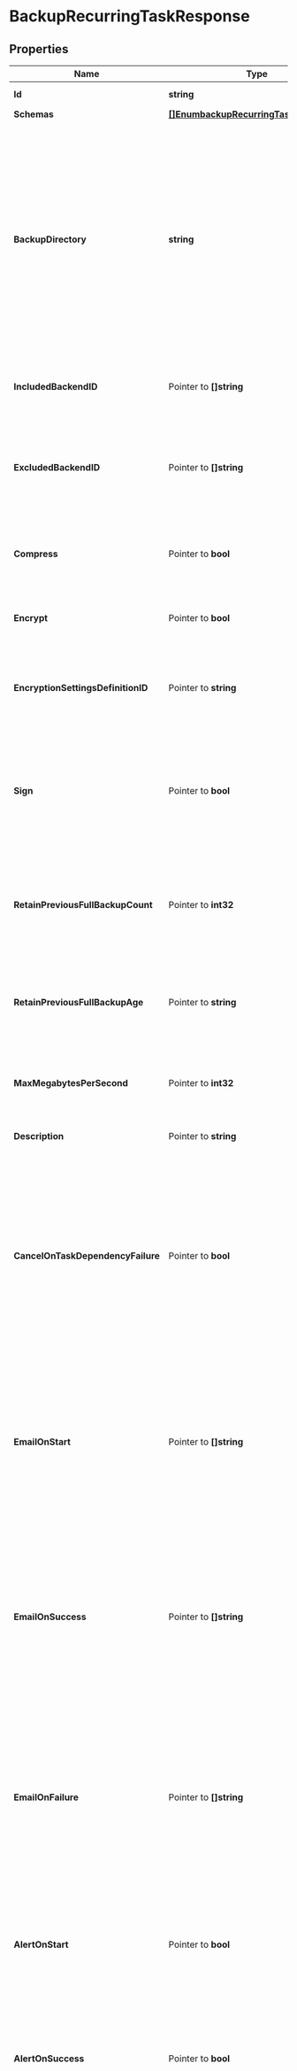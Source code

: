 # BackupRecurringTaskResponse

## Properties

Name | Type | Description | Notes
------------ | ------------- | ------------- | -------------
**Id** | **string** | Name of the Recurring Task | 
**Schemas** | [**[]EnumbackupRecurringTaskSchemaUrn**](EnumbackupRecurringTaskSchemaUrn.md) |  | 
**BackupDirectory** | **string** | The directory in which backup files will be placed. When backing up a single backend, the backup files will be placed directly in this directory. When backing up multiple backends, the backup files for each backend will be placed in a subdirectory whose name is the corresponding backend ID. | 
**IncludedBackendID** | Pointer to **[]string** | The backend IDs of any backends that should be included in the backup. | [optional] 
**ExcludedBackendID** | Pointer to **[]string** | The backend IDs of any backends that should be excluded from the backup. All backends that support backups and are not listed will be included. | [optional] 
**Compress** | Pointer to **bool** | Indicates whether to compress the data as it is written into the backup. | [optional] 
**Encrypt** | Pointer to **bool** | Indicates whether to encrypt the data as it is written into the backup. | [optional] 
**EncryptionSettingsDefinitionID** | Pointer to **string** | The ID of an encryption settings definition to use to obtain the backup encryption key. | [optional] 
**Sign** | Pointer to **bool** | Indicates whether to cryptographically sign backups, which will make it possible to detect whether the backup has been altered since it was created. | [optional] 
**RetainPreviousFullBackupCount** | Pointer to **int32** | The minimum number of previous full backups that should be preserved after a new backup completes successfully. | [optional] 
**RetainPreviousFullBackupAge** | Pointer to **string** | The minimum age of previous full backups that should be preserved after a new backup completes successfully. | [optional] 
**MaxMegabytesPerSecond** | Pointer to **int32** | The maximum rate, in megabytes per second, at which backups should be written. | [optional] 
**Description** | Pointer to **string** | A description for this Recurring Task | [optional] 
**CancelOnTaskDependencyFailure** | Pointer to **bool** | Indicates whether an instance of this Recurring Task should be canceled if the task immediately before it in the recurring task chain fails to complete successfully (including if it is canceled by an administrator before it starts or while it is running). | [optional] 
**EmailOnStart** | Pointer to **[]string** | The email addresses to which a message should be sent whenever an instance of this Recurring Task starts running. If this option is used, then at least one smtp-server must be configured in the global configuration. | [optional] 
**EmailOnSuccess** | Pointer to **[]string** | The email addresses to which a message should be sent whenever an instance of this Recurring Task completes successfully. If this option is used, then at least one smtp-server must be configured in the global configuration. | [optional] 
**EmailOnFailure** | Pointer to **[]string** | The email addresses to which a message should be sent if an instance of this Recurring Task fails to complete successfully. If this option is used, then at least one smtp-server must be configured in the global configuration. | [optional] 
**AlertOnStart** | Pointer to **bool** | Indicates whether the server should generate an administrative alert whenever an instance of this Recurring Task starts running. | [optional] 
**AlertOnSuccess** | Pointer to **bool** | Indicates whether the server should generate an administrative alert whenever an instance of this Recurring Task completes successfully. | [optional] 
**AlertOnFailure** | Pointer to **bool** | Indicates whether the server should generate an administrative alert whenever an instance of this Recurring Task fails to complete successfully. | [optional] 
**Meta** | Pointer to [**MetaMeta**](MetaMeta.md) |  | [optional] 

## Methods

### NewBackupRecurringTaskResponse

`func NewBackupRecurringTaskResponse(id string, schemas []EnumbackupRecurringTaskSchemaUrn, backupDirectory string, ) *BackupRecurringTaskResponse`

NewBackupRecurringTaskResponse instantiates a new BackupRecurringTaskResponse object
This constructor will assign default values to properties that have it defined,
and makes sure properties required by API are set, but the set of arguments
will change when the set of required properties is changed

### NewBackupRecurringTaskResponseWithDefaults

`func NewBackupRecurringTaskResponseWithDefaults() *BackupRecurringTaskResponse`

NewBackupRecurringTaskResponseWithDefaults instantiates a new BackupRecurringTaskResponse object
This constructor will only assign default values to properties that have it defined,
but it doesn't guarantee that properties required by API are set

### GetId

`func (o *BackupRecurringTaskResponse) GetId() string`

GetId returns the Id field if non-nil, zero value otherwise.

### GetIdOk

`func (o *BackupRecurringTaskResponse) GetIdOk() (*string, bool)`

GetIdOk returns a tuple with the Id field if it's non-nil, zero value otherwise
and a boolean to check if the value has been set.

### SetId

`func (o *BackupRecurringTaskResponse) SetId(v string)`

SetId sets Id field to given value.


### GetSchemas

`func (o *BackupRecurringTaskResponse) GetSchemas() []EnumbackupRecurringTaskSchemaUrn`

GetSchemas returns the Schemas field if non-nil, zero value otherwise.

### GetSchemasOk

`func (o *BackupRecurringTaskResponse) GetSchemasOk() (*[]EnumbackupRecurringTaskSchemaUrn, bool)`

GetSchemasOk returns a tuple with the Schemas field if it's non-nil, zero value otherwise
and a boolean to check if the value has been set.

### SetSchemas

`func (o *BackupRecurringTaskResponse) SetSchemas(v []EnumbackupRecurringTaskSchemaUrn)`

SetSchemas sets Schemas field to given value.


### GetBackupDirectory

`func (o *BackupRecurringTaskResponse) GetBackupDirectory() string`

GetBackupDirectory returns the BackupDirectory field if non-nil, zero value otherwise.

### GetBackupDirectoryOk

`func (o *BackupRecurringTaskResponse) GetBackupDirectoryOk() (*string, bool)`

GetBackupDirectoryOk returns a tuple with the BackupDirectory field if it's non-nil, zero value otherwise
and a boolean to check if the value has been set.

### SetBackupDirectory

`func (o *BackupRecurringTaskResponse) SetBackupDirectory(v string)`

SetBackupDirectory sets BackupDirectory field to given value.


### GetIncludedBackendID

`func (o *BackupRecurringTaskResponse) GetIncludedBackendID() []string`

GetIncludedBackendID returns the IncludedBackendID field if non-nil, zero value otherwise.

### GetIncludedBackendIDOk

`func (o *BackupRecurringTaskResponse) GetIncludedBackendIDOk() (*[]string, bool)`

GetIncludedBackendIDOk returns a tuple with the IncludedBackendID field if it's non-nil, zero value otherwise
and a boolean to check if the value has been set.

### SetIncludedBackendID

`func (o *BackupRecurringTaskResponse) SetIncludedBackendID(v []string)`

SetIncludedBackendID sets IncludedBackendID field to given value.

### HasIncludedBackendID

`func (o *BackupRecurringTaskResponse) HasIncludedBackendID() bool`

HasIncludedBackendID returns a boolean if a field has been set.

### GetExcludedBackendID

`func (o *BackupRecurringTaskResponse) GetExcludedBackendID() []string`

GetExcludedBackendID returns the ExcludedBackendID field if non-nil, zero value otherwise.

### GetExcludedBackendIDOk

`func (o *BackupRecurringTaskResponse) GetExcludedBackendIDOk() (*[]string, bool)`

GetExcludedBackendIDOk returns a tuple with the ExcludedBackendID field if it's non-nil, zero value otherwise
and a boolean to check if the value has been set.

### SetExcludedBackendID

`func (o *BackupRecurringTaskResponse) SetExcludedBackendID(v []string)`

SetExcludedBackendID sets ExcludedBackendID field to given value.

### HasExcludedBackendID

`func (o *BackupRecurringTaskResponse) HasExcludedBackendID() bool`

HasExcludedBackendID returns a boolean if a field has been set.

### GetCompress

`func (o *BackupRecurringTaskResponse) GetCompress() bool`

GetCompress returns the Compress field if non-nil, zero value otherwise.

### GetCompressOk

`func (o *BackupRecurringTaskResponse) GetCompressOk() (*bool, bool)`

GetCompressOk returns a tuple with the Compress field if it's non-nil, zero value otherwise
and a boolean to check if the value has been set.

### SetCompress

`func (o *BackupRecurringTaskResponse) SetCompress(v bool)`

SetCompress sets Compress field to given value.

### HasCompress

`func (o *BackupRecurringTaskResponse) HasCompress() bool`

HasCompress returns a boolean if a field has been set.

### GetEncrypt

`func (o *BackupRecurringTaskResponse) GetEncrypt() bool`

GetEncrypt returns the Encrypt field if non-nil, zero value otherwise.

### GetEncryptOk

`func (o *BackupRecurringTaskResponse) GetEncryptOk() (*bool, bool)`

GetEncryptOk returns a tuple with the Encrypt field if it's non-nil, zero value otherwise
and a boolean to check if the value has been set.

### SetEncrypt

`func (o *BackupRecurringTaskResponse) SetEncrypt(v bool)`

SetEncrypt sets Encrypt field to given value.

### HasEncrypt

`func (o *BackupRecurringTaskResponse) HasEncrypt() bool`

HasEncrypt returns a boolean if a field has been set.

### GetEncryptionSettingsDefinitionID

`func (o *BackupRecurringTaskResponse) GetEncryptionSettingsDefinitionID() string`

GetEncryptionSettingsDefinitionID returns the EncryptionSettingsDefinitionID field if non-nil, zero value otherwise.

### GetEncryptionSettingsDefinitionIDOk

`func (o *BackupRecurringTaskResponse) GetEncryptionSettingsDefinitionIDOk() (*string, bool)`

GetEncryptionSettingsDefinitionIDOk returns a tuple with the EncryptionSettingsDefinitionID field if it's non-nil, zero value otherwise
and a boolean to check if the value has been set.

### SetEncryptionSettingsDefinitionID

`func (o *BackupRecurringTaskResponse) SetEncryptionSettingsDefinitionID(v string)`

SetEncryptionSettingsDefinitionID sets EncryptionSettingsDefinitionID field to given value.

### HasEncryptionSettingsDefinitionID

`func (o *BackupRecurringTaskResponse) HasEncryptionSettingsDefinitionID() bool`

HasEncryptionSettingsDefinitionID returns a boolean if a field has been set.

### GetSign

`func (o *BackupRecurringTaskResponse) GetSign() bool`

GetSign returns the Sign field if non-nil, zero value otherwise.

### GetSignOk

`func (o *BackupRecurringTaskResponse) GetSignOk() (*bool, bool)`

GetSignOk returns a tuple with the Sign field if it's non-nil, zero value otherwise
and a boolean to check if the value has been set.

### SetSign

`func (o *BackupRecurringTaskResponse) SetSign(v bool)`

SetSign sets Sign field to given value.

### HasSign

`func (o *BackupRecurringTaskResponse) HasSign() bool`

HasSign returns a boolean if a field has been set.

### GetRetainPreviousFullBackupCount

`func (o *BackupRecurringTaskResponse) GetRetainPreviousFullBackupCount() int32`

GetRetainPreviousFullBackupCount returns the RetainPreviousFullBackupCount field if non-nil, zero value otherwise.

### GetRetainPreviousFullBackupCountOk

`func (o *BackupRecurringTaskResponse) GetRetainPreviousFullBackupCountOk() (*int32, bool)`

GetRetainPreviousFullBackupCountOk returns a tuple with the RetainPreviousFullBackupCount field if it's non-nil, zero value otherwise
and a boolean to check if the value has been set.

### SetRetainPreviousFullBackupCount

`func (o *BackupRecurringTaskResponse) SetRetainPreviousFullBackupCount(v int32)`

SetRetainPreviousFullBackupCount sets RetainPreviousFullBackupCount field to given value.

### HasRetainPreviousFullBackupCount

`func (o *BackupRecurringTaskResponse) HasRetainPreviousFullBackupCount() bool`

HasRetainPreviousFullBackupCount returns a boolean if a field has been set.

### GetRetainPreviousFullBackupAge

`func (o *BackupRecurringTaskResponse) GetRetainPreviousFullBackupAge() string`

GetRetainPreviousFullBackupAge returns the RetainPreviousFullBackupAge field if non-nil, zero value otherwise.

### GetRetainPreviousFullBackupAgeOk

`func (o *BackupRecurringTaskResponse) GetRetainPreviousFullBackupAgeOk() (*string, bool)`

GetRetainPreviousFullBackupAgeOk returns a tuple with the RetainPreviousFullBackupAge field if it's non-nil, zero value otherwise
and a boolean to check if the value has been set.

### SetRetainPreviousFullBackupAge

`func (o *BackupRecurringTaskResponse) SetRetainPreviousFullBackupAge(v string)`

SetRetainPreviousFullBackupAge sets RetainPreviousFullBackupAge field to given value.

### HasRetainPreviousFullBackupAge

`func (o *BackupRecurringTaskResponse) HasRetainPreviousFullBackupAge() bool`

HasRetainPreviousFullBackupAge returns a boolean if a field has been set.

### GetMaxMegabytesPerSecond

`func (o *BackupRecurringTaskResponse) GetMaxMegabytesPerSecond() int32`

GetMaxMegabytesPerSecond returns the MaxMegabytesPerSecond field if non-nil, zero value otherwise.

### GetMaxMegabytesPerSecondOk

`func (o *BackupRecurringTaskResponse) GetMaxMegabytesPerSecondOk() (*int32, bool)`

GetMaxMegabytesPerSecondOk returns a tuple with the MaxMegabytesPerSecond field if it's non-nil, zero value otherwise
and a boolean to check if the value has been set.

### SetMaxMegabytesPerSecond

`func (o *BackupRecurringTaskResponse) SetMaxMegabytesPerSecond(v int32)`

SetMaxMegabytesPerSecond sets MaxMegabytesPerSecond field to given value.

### HasMaxMegabytesPerSecond

`func (o *BackupRecurringTaskResponse) HasMaxMegabytesPerSecond() bool`

HasMaxMegabytesPerSecond returns a boolean if a field has been set.

### GetDescription

`func (o *BackupRecurringTaskResponse) GetDescription() string`

GetDescription returns the Description field if non-nil, zero value otherwise.

### GetDescriptionOk

`func (o *BackupRecurringTaskResponse) GetDescriptionOk() (*string, bool)`

GetDescriptionOk returns a tuple with the Description field if it's non-nil, zero value otherwise
and a boolean to check if the value has been set.

### SetDescription

`func (o *BackupRecurringTaskResponse) SetDescription(v string)`

SetDescription sets Description field to given value.

### HasDescription

`func (o *BackupRecurringTaskResponse) HasDescription() bool`

HasDescription returns a boolean if a field has been set.

### GetCancelOnTaskDependencyFailure

`func (o *BackupRecurringTaskResponse) GetCancelOnTaskDependencyFailure() bool`

GetCancelOnTaskDependencyFailure returns the CancelOnTaskDependencyFailure field if non-nil, zero value otherwise.

### GetCancelOnTaskDependencyFailureOk

`func (o *BackupRecurringTaskResponse) GetCancelOnTaskDependencyFailureOk() (*bool, bool)`

GetCancelOnTaskDependencyFailureOk returns a tuple with the CancelOnTaskDependencyFailure field if it's non-nil, zero value otherwise
and a boolean to check if the value has been set.

### SetCancelOnTaskDependencyFailure

`func (o *BackupRecurringTaskResponse) SetCancelOnTaskDependencyFailure(v bool)`

SetCancelOnTaskDependencyFailure sets CancelOnTaskDependencyFailure field to given value.

### HasCancelOnTaskDependencyFailure

`func (o *BackupRecurringTaskResponse) HasCancelOnTaskDependencyFailure() bool`

HasCancelOnTaskDependencyFailure returns a boolean if a field has been set.

### GetEmailOnStart

`func (o *BackupRecurringTaskResponse) GetEmailOnStart() []string`

GetEmailOnStart returns the EmailOnStart field if non-nil, zero value otherwise.

### GetEmailOnStartOk

`func (o *BackupRecurringTaskResponse) GetEmailOnStartOk() (*[]string, bool)`

GetEmailOnStartOk returns a tuple with the EmailOnStart field if it's non-nil, zero value otherwise
and a boolean to check if the value has been set.

### SetEmailOnStart

`func (o *BackupRecurringTaskResponse) SetEmailOnStart(v []string)`

SetEmailOnStart sets EmailOnStart field to given value.

### HasEmailOnStart

`func (o *BackupRecurringTaskResponse) HasEmailOnStart() bool`

HasEmailOnStart returns a boolean if a field has been set.

### GetEmailOnSuccess

`func (o *BackupRecurringTaskResponse) GetEmailOnSuccess() []string`

GetEmailOnSuccess returns the EmailOnSuccess field if non-nil, zero value otherwise.

### GetEmailOnSuccessOk

`func (o *BackupRecurringTaskResponse) GetEmailOnSuccessOk() (*[]string, bool)`

GetEmailOnSuccessOk returns a tuple with the EmailOnSuccess field if it's non-nil, zero value otherwise
and a boolean to check if the value has been set.

### SetEmailOnSuccess

`func (o *BackupRecurringTaskResponse) SetEmailOnSuccess(v []string)`

SetEmailOnSuccess sets EmailOnSuccess field to given value.

### HasEmailOnSuccess

`func (o *BackupRecurringTaskResponse) HasEmailOnSuccess() bool`

HasEmailOnSuccess returns a boolean if a field has been set.

### GetEmailOnFailure

`func (o *BackupRecurringTaskResponse) GetEmailOnFailure() []string`

GetEmailOnFailure returns the EmailOnFailure field if non-nil, zero value otherwise.

### GetEmailOnFailureOk

`func (o *BackupRecurringTaskResponse) GetEmailOnFailureOk() (*[]string, bool)`

GetEmailOnFailureOk returns a tuple with the EmailOnFailure field if it's non-nil, zero value otherwise
and a boolean to check if the value has been set.

### SetEmailOnFailure

`func (o *BackupRecurringTaskResponse) SetEmailOnFailure(v []string)`

SetEmailOnFailure sets EmailOnFailure field to given value.

### HasEmailOnFailure

`func (o *BackupRecurringTaskResponse) HasEmailOnFailure() bool`

HasEmailOnFailure returns a boolean if a field has been set.

### GetAlertOnStart

`func (o *BackupRecurringTaskResponse) GetAlertOnStart() bool`

GetAlertOnStart returns the AlertOnStart field if non-nil, zero value otherwise.

### GetAlertOnStartOk

`func (o *BackupRecurringTaskResponse) GetAlertOnStartOk() (*bool, bool)`

GetAlertOnStartOk returns a tuple with the AlertOnStart field if it's non-nil, zero value otherwise
and a boolean to check if the value has been set.

### SetAlertOnStart

`func (o *BackupRecurringTaskResponse) SetAlertOnStart(v bool)`

SetAlertOnStart sets AlertOnStart field to given value.

### HasAlertOnStart

`func (o *BackupRecurringTaskResponse) HasAlertOnStart() bool`

HasAlertOnStart returns a boolean if a field has been set.

### GetAlertOnSuccess

`func (o *BackupRecurringTaskResponse) GetAlertOnSuccess() bool`

GetAlertOnSuccess returns the AlertOnSuccess field if non-nil, zero value otherwise.

### GetAlertOnSuccessOk

`func (o *BackupRecurringTaskResponse) GetAlertOnSuccessOk() (*bool, bool)`

GetAlertOnSuccessOk returns a tuple with the AlertOnSuccess field if it's non-nil, zero value otherwise
and a boolean to check if the value has been set.

### SetAlertOnSuccess

`func (o *BackupRecurringTaskResponse) SetAlertOnSuccess(v bool)`

SetAlertOnSuccess sets AlertOnSuccess field to given value.

### HasAlertOnSuccess

`func (o *BackupRecurringTaskResponse) HasAlertOnSuccess() bool`

HasAlertOnSuccess returns a boolean if a field has been set.

### GetAlertOnFailure

`func (o *BackupRecurringTaskResponse) GetAlertOnFailure() bool`

GetAlertOnFailure returns the AlertOnFailure field if non-nil, zero value otherwise.

### GetAlertOnFailureOk

`func (o *BackupRecurringTaskResponse) GetAlertOnFailureOk() (*bool, bool)`

GetAlertOnFailureOk returns a tuple with the AlertOnFailure field if it's non-nil, zero value otherwise
and a boolean to check if the value has been set.

### SetAlertOnFailure

`func (o *BackupRecurringTaskResponse) SetAlertOnFailure(v bool)`

SetAlertOnFailure sets AlertOnFailure field to given value.

### HasAlertOnFailure

`func (o *BackupRecurringTaskResponse) HasAlertOnFailure() bool`

HasAlertOnFailure returns a boolean if a field has been set.

### GetMeta

`func (o *BackupRecurringTaskResponse) GetMeta() MetaMeta`

GetMeta returns the Meta field if non-nil, zero value otherwise.

### GetMetaOk

`func (o *BackupRecurringTaskResponse) GetMetaOk() (*MetaMeta, bool)`

GetMetaOk returns a tuple with the Meta field if it's non-nil, zero value otherwise
and a boolean to check if the value has been set.

### SetMeta

`func (o *BackupRecurringTaskResponse) SetMeta(v MetaMeta)`

SetMeta sets Meta field to given value.

### HasMeta

`func (o *BackupRecurringTaskResponse) HasMeta() bool`

HasMeta returns a boolean if a field has been set.


[[Back to Model list]](../README.md#documentation-for-models) [[Back to API list]](../README.md#documentation-for-api-endpoints) [[Back to README]](../README.md)


